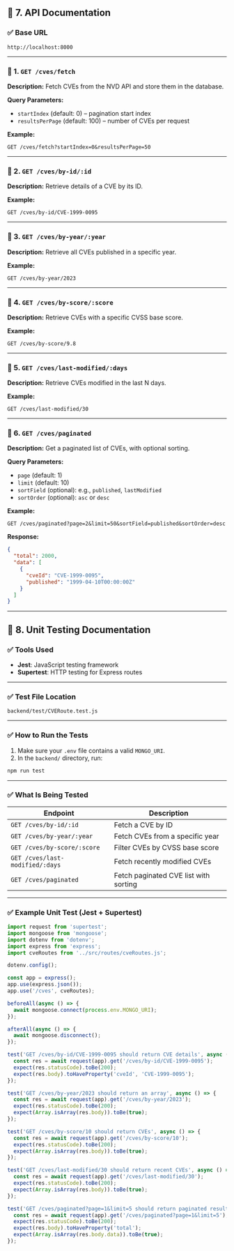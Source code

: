 ## 📘 7. API Documentation

### ✅ Base URL

```
http://localhost:8000
```

---

### 🔹 1. `GET /cves/fetch`

**Description:** Fetch CVEs from the NVD API and store them in the database.

**Query Parameters:**
- `startIndex` (default: 0) – pagination start index
- `resultsPerPage` (default: 100) – number of CVEs per request

**Example:**
```
GET /cves/fetch?startIndex=0&resultsPerPage=50
```

---

### 🔹 2. `GET /cves/by-id/:id`

**Description:** Retrieve details of a CVE by its ID.

**Example:**
```
GET /cves/by-id/CVE-1999-0095
```

---

### 🔹 3. `GET /cves/by-year/:year`

**Description:** Retrieve all CVEs published in a specific year.

**Example:**
```
GET /cves/by-year/2023
```

---

### 🔹 4. `GET /cves/by-score/:score`

**Description:** Retrieve CVEs with a specific CVSS base score.

**Example:**
```
GET /cves/by-score/9.8
```

---

### 🔹 5. `GET /cves/last-modified/:days`

**Description:** Retrieve CVEs modified in the last N days.

**Example:**
```
GET /cves/last-modified/30
```

---

### 🔹 6. `GET /cves/paginated`

**Description:** Get a paginated list of CVEs, with optional sorting.

**Query Parameters:**
- `page` (default: 1)
- `limit` (default: 10)
- `sortField` (optional): e.g., `published`, `lastModified`
- `sortOrder` (optional): `asc` or `desc`

**Example:**
```
GET /cves/paginated?page=2&limit=50&sortField=published&sortOrder=desc
```

**Response:**
```json
{
  "total": 2000,
  "data": [
    {
      "cveId": "CVE-1999-0095",
      "published": "1999-04-10T00:00:00Z"
    }
  ]
}
```

---

## 🧪 8. Unit Testing Documentation

### ✅ Tools Used

- **Jest**: JavaScript testing framework
- **Supertest**: HTTP testing for Express routes

---

### ✅ Test File Location

```
backend/test/CVERoute.test.js
```

---

### ✅ How to Run the Tests

1. Make sure your `.env` file contains a valid `MONGO_URI`.
2. In the `backend/` directory, run:

```bash
npm run test
```

---

### ✅ What Is Being Tested

| Endpoint                         | Description                           |
|----------------------------------|---------------------------------------|
| `GET /cves/by-id/:id`            | Fetch a CVE by ID                     |
| `GET /cves/by-year/:year`        | Fetch CVEs from a specific year       |
| `GET /cves/by-score/:score`      | Filter CVEs by CVSS base score        |
| `GET /cves/last-modified/:days`  | Fetch recently modified CVEs          |
| `GET /cves/paginated`            | Fetch paginated CVE list with sorting |

---

### ✅ Example Unit Test (Jest + Supertest)

```js
import request from 'supertest';
import mongoose from 'mongoose';
import dotenv from 'dotenv';
import express from 'express';
import cveRoutes from '../src/routes/cveRoutes.js';

dotenv.config();

const app = express();
app.use(express.json());
app.use('/cves', cveRoutes);

beforeAll(async () => {
  await mongoose.connect(process.env.MONGO_URI);
});

afterAll(async () => {
  await mongoose.disconnect();
});

test('GET /cves/by-id/CVE-1999-0095 should return CVE details', async () => {
  const res = await request(app).get('/cves/by-id/CVE-1999-0095');
  expect(res.statusCode).toBe(200);
  expect(res.body).toHaveProperty('cveId', 'CVE-1999-0095');
});

test('GET /cves/by-year/2023 should return an array', async () => {
  const res = await request(app).get('/cves/by-year/2023');
  expect(res.statusCode).toBe(200);
  expect(Array.isArray(res.body)).toBe(true);
});

test('GET /cves/by-score/10 should return CVEs', async () => {
  const res = await request(app).get('/cves/by-score/10');
  expect(res.statusCode).toBe(200);
  expect(Array.isArray(res.body)).toBe(true);
});

test('GET /cves/last-modified/30 should return recent CVEs', async () => {
  const res = await request(app).get('/cves/last-modified/30');
  expect(res.statusCode).toBe(200);
  expect(Array.isArray(res.body)).toBe(true);
});

test('GET /cves/paginated?page=1&limit=5 should return paginated results', async () => {
  const res = await request(app).get('/cves/paginated?page=1&limit=5');
  expect(res.statusCode).toBe(200);
  expect(res.body).toHaveProperty('total');
  expect(Array.isArray(res.body.data)).toBe(true);
});
```